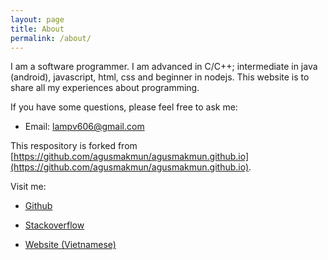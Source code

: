 ```yaml
---
layout: page
title: About
permalink: /about/
---
```


I am a software programmer. I am advanced in C/C++; intermediate in java (android), javascript, html, css and beginner in nodejs. This website is to share all my experiences about programming.

If you have some questions, please feel free to ask me:

 * Email: lampv606@gmail.com

This respository is forked from [https://github.com/agusmakmun/agusmakmun.github.io](https://github.com/agusmakmun/agusmakmun.github.io).

Visit me:

 * [Github](https://github.com/phamvanlam)

 * [Stackoverflow](http://stackoverflow.com/users/5829049/lampv)

 * [Website (Vietnamese)](http://phamvanlam.com/)
